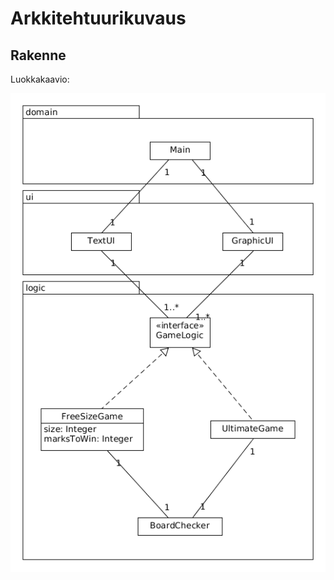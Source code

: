 # Arkkitehtuurikuvaus

## Rakenne

Luokkakaavio:

<img src="https://raw.githubusercontent.com/xneme/yet-another-ristinolla/master/documentation/luokkakaavio.png">
